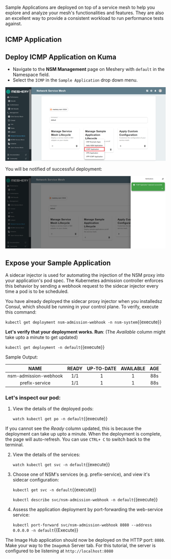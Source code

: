 Sample Applications are deployed on top of a service mesh to help you explore and analyze your mesh's functionalities and features. They are also an excellent way to provide a consistent workload to run performance tests against.

## ICMP Application





## Deploy ICMP Application on Kuma

- Navigate to the **NSM Management** page on Meshery with `default` in the Namespace field.
- Select the `ICMP` in the `Sample Application` drop down menu.

![NSM Sample Apps](./assets/nsm-sample-app.png)

You will be notified of successful deployment:

![NSM ICMP](./assets/icmp-deployed.png)

## Expose your Sample Application

A sidecar injector is used for automating the injection of the NSM proxy into your application's pod spec. The Kubernetes admission controller enforces this behavior by sending a webhook request to the sidecar injector every time a pod is to be scheduled.

You have already deployed the sidecar proxy injector when you installedsz Consul, which should be running in your control plane. To verify, execute this command:

`kubectl get deployment nsm-admission-webhook -n nsm-system`{{execute}}

**Let's verify that your deployment works. Run**:
(The *Available* column might take upto a minute to get updated)

`kubectl get deployment -n default`{{execute}}

Sample Output:

|        NAME           | READY | UP-TO-DATE | AVAILABLE | AGE |
|:---------------------:|:-----:|:----------:|:---------:|:---:|
| nsm-admission-webhook |  1/1  |      1     |     1     | 88s |
|     prefix-service    |  1/1  |      1     |     1     | 88s |

### Let's inspect our pod:

1. View the details of the deployed pods:

    `watch kubectl get po -n default`{{execute}} 

If you cannot see the *Ready* column updated, this is because the deployment can take up upto a minute. When the deployment is complete, the page will auto-refresh. You can use `CTRL+ C` to switch back to the terminal.

2. View the details of the services:

    `watch kubectl get svc -n default`{{execute}} 

3. Choose one of NSM's services (e.g. prefix-service), and view it's sidecar configuration:

    `kubectl get svc -n default`{{execute}}

    `kubectl describe svc/nsm-admission-webhook -n default`{{execute}}

4. Assess the application deployment by port-forwarding the web-service service:

    `kubectl port-forward svc/nsm-admission-webhook 8080 --address 0.0.0.0 -n default`{{Execute}}

The Image Hub application should now be deployed on the HTTP port: `8080`. Make your way to the `ImageHub` Server tab. For this tutorial, the server is configured to be listening at `http://localhost:8080`
